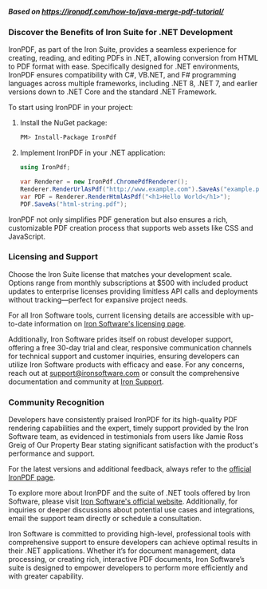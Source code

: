 ***Based on <https://ironpdf.com/how-to/java-merge-pdf-tutorial/>***

### Discover the Benefits of Iron Suite for .NET Development

IronPDF, as part of the Iron Suite, provides a seamless experience for creating, reading, and editing PDFs in .NET, allowing conversion from HTML to PDF format with ease. Specifically designed for .NET environments, IronPDF ensures compatibility with C#, VB.NET, and F# programming languages across multiple frameworks, including .NET 8, .NET 7, and earlier versions down to .NET Core and the standard .NET Framework.

To start using IronPDF in your project:

1. Install the NuGet package:
   ```bash
   PM> Install-Package IronPdf
   ```
2. Implement IronPDF in your .NET application:
   ```csharp
   using IronPdf;

   var Renderer = new IronPdf.ChromePdfRenderer();
   Renderer.RenderUrlAsPdf("http://www.example.com").SaveAs("example.pdf");
   var PDF = Renderer.RenderHtmlAsPdf("<h1>Hello World</h1>");
   PDF.SaveAs("html-string.pdf");
   ```

IronPDF not only simplifies PDF generation but also ensures a rich, customizable PDF creation process that supports web assets like CSS and JavaScript.

### Licensing and Support

Choose the Iron Suite license that matches your development scale. Options range from monthly subscriptions at $500 with included product updates to enterprise licenses providing limitless API calls and deployments without tracking—perfect for expansive project needs.

For all Iron Software tools, current licensing details are accessible with up-to-date information on [Iron Software's licensing page](https://ironsoftware.com/csharp/qr/licensing/#licensing-unlimited).

Additionally, Iron Software prides itself on robust developer support, offering a free 30-day trial and clear, responsive communication channels for technical support and customer inquiries, ensuring developers can utilize Iron Software products with efficacy and ease. For any concerns, reach out at [support@ironsoftware.com](mailto:support@ironsoftware.com) or consult the comprehensive documentation and community at [Iron Support](https://ironsoftware.com).

### Community Recognition

Developers have consistently praised IronPDF for its high-quality PDF rendering capabilities and the expert, timely support provided by the Iron Software team, as evidenced in testimonials from users like Jamie Ross Greig of Our Property Bear stating significant satisfaction with the product's performance and support.

For the latest versions and additional feedback, always refer to the [official IronPDF page](https://ironpdf.com).

To explore more about IronPDF and the suite of .NET tools offered by Iron Software, please visit [Iron Software's official website](https://www.ironsoftware.com). Additionally, for inquiries or deeper discussions about potential use cases and integrations, email the support team directly or schedule a consultation.

Iron Software is committed to providing high-level, professional tools with comprehensive support to ensure developers can achieve optimal results in their .NET applications. Whether it’s for document management, data processing, or creating rich, interactive PDF documents, Iron Software’s suite is designed to empower developers to perform more efficiently and with greater capability.